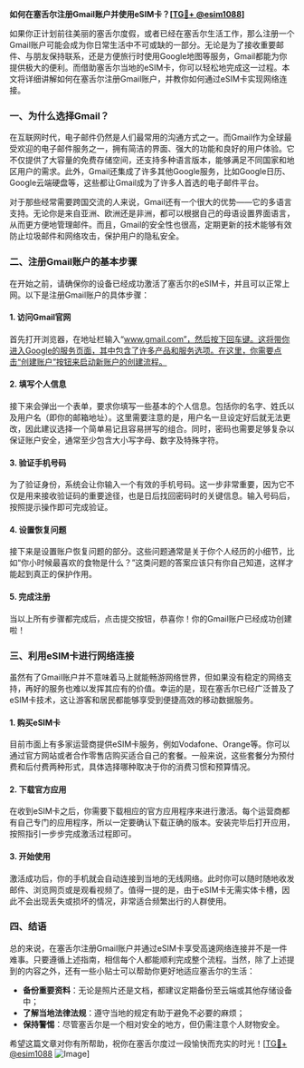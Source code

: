 **如何在塞舌尔注册Gmail账户并使用eSIM卡？[[TG💪+ @esim1088](https://t.me/s/esim1088)]**

如果你正计划前往美丽的塞舌尔度假，或者已经在塞舌尔生活工作，那么注册一个Gmail账户可能会成为你日常生活中不可或缺的一部分。无论是为了接收重要邮件、与朋友保持联系，还是方便旅行时使用Google地图等服务，Gmail都能为你提供极大的便利。而借助塞舌尔当地的eSIM卡，你可以轻松地完成这一过程。本文将详细讲解如何在塞舌尔注册Gmail账户，并教你如何通过eSIM卡实现网络连接。

### 一、为什么选择Gmail？

在互联网时代，电子邮件仍然是人们最常用的沟通方式之一。而Gmail作为全球最受欢迎的电子邮件服务之一，拥有简洁的界面、强大的功能和良好的用户体验。它不仅提供了大容量的免费存储空间，还支持多种语言版本，能够满足不同国家和地区用户的需求。此外，Gmail还集成了许多其他Google服务，比如Google日历、Google云端硬盘等，这些都让Gmail成为了许多人首选的电子邮件平台。

对于那些经常需要跨国交流的人来说，Gmail还有一个很大的优势——它的多语言支持。无论你是来自亚洲、欧洲还是非洲，都可以根据自己的母语设置界面语言，从而更方便地管理邮件。而且，Gmail的安全性也很高，定期更新的技术能够有效防止垃圾邮件和网络攻击，保护用户的隐私安全。

### 二、注册Gmail账户的基本步骤

在开始之前，请确保你的设备已经成功激活了塞舌尔的eSIM卡，并且可以正常上网。以下是注册Gmail账户的具体步骤：

#### 1. 访问Gmail官网

首先打开浏览器，在地址栏输入“www.gmail.com”，然后按下回车键。这将带你进入Google的服务页面，其中包含了许多产品和服务选项。在这里，你需要点击“创建账户”按钮来启动新账户的创建流程。

#### 2. 填写个人信息

接下来会弹出一个表单，要求你填写一些基本的个人信息。包括你的名字、姓氏以及用户名（即你的邮箱地址）。这里需要注意的是，用户名一旦设定好后就无法更改，因此建议选择一个简单易记且容易拼写的组合。同时，密码也需要足够复杂以保证账户安全，通常至少包含大小写字母、数字及特殊字符。

#### 3. 验证手机号码

为了验证身份，系统会让你输入一个有效的手机号码。这一步非常重要，因为它不仅是用来接收验证码的重要途径，也是日后找回密码时的关键信息。输入号码后，按照提示操作即可完成验证。

#### 4. 设置恢复问题

接下来是设置账户恢复问题的部分。这些问题通常是关于你个人经历的小细节，比如“你小时候最喜欢的食物是什么？”这类问题的答案应该只有你自己知道，这样才能起到真正的保护作用。

#### 5. 完成注册

当以上所有步骤都完成后，点击提交按钮，恭喜你！你的Gmail账户已经成功创建啦！

### 三、利用eSIM卡进行网络连接

虽然有了Gmail账户并不意味着马上就能畅游网络世界，但如果没有稳定的网络支持，再好的服务也难以发挥其应有的价值。幸运的是，现在塞舌尔已经广泛普及了eSIM卡技术，这让游客和居民都能够享受到便捷高效的移动数据服务。

#### 1. 购买eSIM卡

目前市面上有多家运营商提供eSIM卡服务，例如Vodafone、Orange等。你可以通过官方网站或者合作零售店购买适合自己的套餐。一般来说，这些套餐分为预付费和后付费两种形式，具体选择哪种取决于你的消费习惯和预算情况。

#### 2. 下载官方应用

在收到eSIM卡之后，你需要下载相应的官方应用程序来进行激活。每个运营商都有自己专门的应用程序，所以一定要确认下载正确的版本。安装完毕后打开应用，按照指引一步步完成激活过程即可。

#### 3. 开始使用

激活成功后，你的手机就会自动连接到当地的无线网络。此时你可以随时随地收发邮件、浏览网页或是观看视频了。值得一提的是，由于eSIM卡无需实体卡槽，因此不会出现丢失或损坏的情况，非常适合频繁出行的人群使用。

### 四、结语

总的来说，在塞舌尔注册Gmail账户并通过eSIM卡享受高速网络连接并不是一件难事。只要遵循上述指南，相信每个人都能顺利完成整个流程。当然，除了上述提到的内容之外，还有一些小贴士可以帮助你更好地适应塞舌尔的生活：

- **备份重要资料**：无论是照片还是文档，都建议定期备份至云端或其他存储设备中；
- **了解当地法律法规**：遵守当地的规定有助于避免不必要的麻烦；
- **保持警惕**：尽管塞舌尔是一个相对安全的地方，但仍需注意个人财物安全。

希望这篇文章对你有所帮助，祝你在塞舌尔度过一段愉快而充实的时光！[[TG💪+ @esim1088](https://t.me/s/esim1088) ![Image](https://i.postimg.cc/4NQfJmqS/Snipaste-2025-05-13-00-14-12.png)]